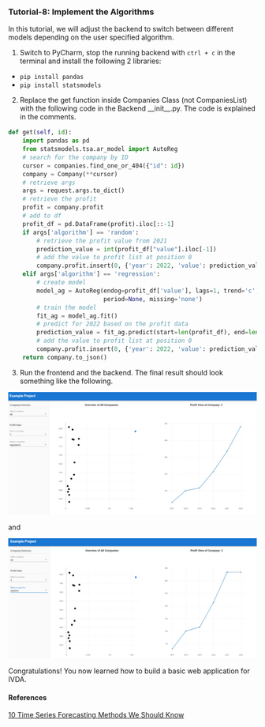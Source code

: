 ### Tutorial-8: Implement the Algorithms
In this tutorial, we will adjust the backend to switch between different models depending on the user specified algorithm.

1. Switch to PyCharm, stop the running backend with ``ctrl + c`` in the terminal and install the following 2 libraries:
- ``pip install pandas``
- ``pip install statsmodels``

2. Replace the get function inside Companies Class (not CompaniesList) with the following code in the Backend \_\_init\_\_.py. The code is explained in the comments.
```python
def get(self, id):
    import pandas as pd
    from statsmodels.tsa.ar_model import AutoReg
    # search for the company by ID
    cursor = companies.find_one_or_404({"id": id})
    company = Company(**cursor)
    # retrieve args
    args = request.args.to_dict()
    # retrieve the profit
    profit = company.profit
    # add to df
    profit_df = pd.DataFrame(profit).iloc[::-1]
    if args['algorithm'] == 'random':
        # retrieve the profit value from 2021
        prediction_value = int(profit_df["value"].iloc[-1])
        # add the value to profit list at position 0
        company.profit.insert(0, {'year': 2022, 'value': prediction_value})
    elif args['algorithm'] == 'regression':
        # create model
        model_ag = AutoReg(endog=profit_df['value'], lags=1, trend='c', seasonal=False, exog=None, hold_back=None,
                           period=None, missing='none')
        # train the model
        fit_ag = model_ag.fit()
        # predict for 2022 based on the profit data
        prediction_value = fit_ag.predict(start=len(profit_df), end=len(profit_df), dynamic=False).values[0]
        # add the value to profit list at position 0
        company.profit.insert(0, {'year': 2022, 'value': prediction_value})
    return company.to_json()
```
3. Run the frontend and the backend. The final result should look something like the following.

<img src="8_result_1.PNG" alt="drawing" width="800"/>

and

<img src="8_result_2.PNG" alt="drawing" width="800"/>

Congratulations! You now learned how to build a basic web application for IVDA. 

#### References
[10 Time Series Forecasting Methods We Should Know](https://cprosenjit.medium.com/10-time-series-forecasting-methods-we-should-know-291037d2e285)
